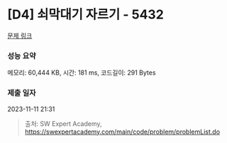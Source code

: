 # [D4] 쇠막대기 자르기 - 5432 

[문제 링크](https://swexpertacademy.com/main/code/problem/problemDetail.do?contestProbId=AWVl47b6DGMDFAXm) 

### 성능 요약

메모리: 60,444 KB, 시간: 181 ms, 코드길이: 291 Bytes

### 제출 일자

2023-11-11 21:31



> 출처: SW Expert Academy, https://swexpertacademy.com/main/code/problem/problemList.do